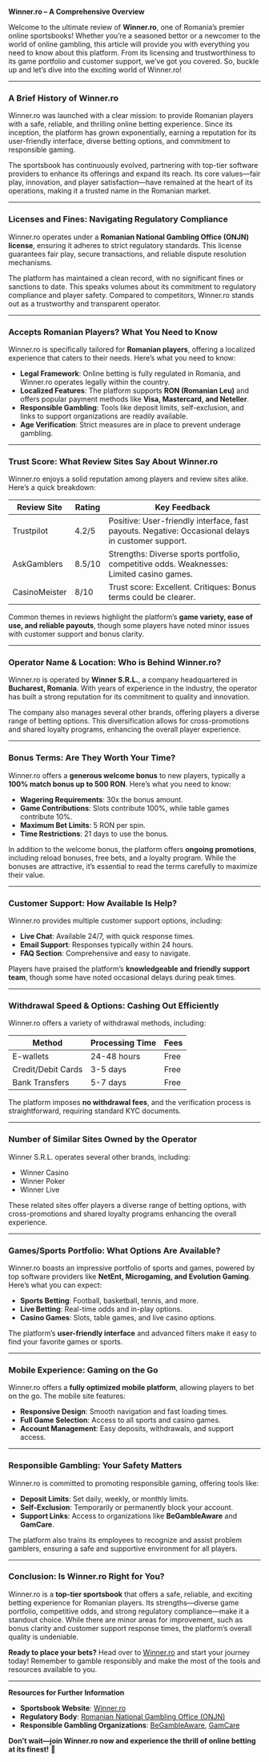 **Winner.ro – A Comprehensive Overview**  

Welcome to the ultimate review of **Winner.ro**, one of Romania’s premier online sportsbooks! Whether you’re a seasoned bettor or a newcomer to the world of online gambling, this article will provide you with everything you need to know about this platform. From its licensing and trustworthiness to its game portfolio and customer support, we’ve got you covered. So, buckle up and let’s dive into the exciting world of Winner.ro!  

---

### **A Brief History of Winner.ro**  
Winner.ro was launched with a clear mission: to provide Romanian players with a safe, reliable, and thrilling online betting experience. Since its inception, the platform has grown exponentially, earning a reputation for its user-friendly interface, diverse betting options, and commitment to responsible gaming.  

The sportsbook has continuously evolved, partnering with top-tier software providers to enhance its offerings and expand its reach. Its core values—fair play, innovation, and player satisfaction—have remained at the heart of its operations, making it a trusted name in the Romanian market.  

---

### **Licenses and Fines: Navigating Regulatory Compliance**  
Winner.ro operates under a **Romanian National Gambling Office (ONJN) license**, ensuring it adheres to strict regulatory standards. This license guarantees fair play, secure transactions, and reliable dispute resolution mechanisms.  

The platform has maintained a clean record, with no significant fines or sanctions to date. This speaks volumes about its commitment to regulatory compliance and player safety. Compared to competitors, Winner.ro stands out as a trustworthy and transparent operator.  

---

### **Accepts Romanian Players? What You Need to Know**  
Winner.ro is specifically tailored for **Romanian players**, offering a localized experience that caters to their needs. Here’s what you need to know:  

- **Legal Framework**: Online betting is fully regulated in Romania, and Winner.ro operates legally within the country.  
- **Localized Features**: The platform supports **RON (Romanian Leu)** and offers popular payment methods like **Visa, Mastercard, and Neteller**.  
- **Responsible Gambling**: Tools like deposit limits, self-exclusion, and links to support organizations are readily available.  
- **Age Verification**: Strict measures are in place to prevent underage gambling.  

---

### **Trust Score: What Review Sites Say About Winner.ro**  
Winner.ro enjoys a solid reputation among players and review sites alike. Here’s a quick breakdown:  

| **Review Site** | **Rating** | **Key Feedback** |  
|------------------|------------|------------------|  
| Trustpilot       | 4.2/5      | Positive: User-friendly interface, fast payouts. Negative: Occasional delays in customer support. |  
| AskGamblers      | 8.5/10     | Strengths: Diverse sports portfolio, competitive odds. Weaknesses: Limited casino games. |  
| CasinoMeister    | 8/10       | Trust score: Excellent. Critiques: Bonus terms could be clearer. |  

Common themes in reviews highlight the platform’s **game variety, ease of use, and reliable payouts**, though some players have noted minor issues with customer support and bonus clarity.  

---

### **Operator Name & Location: Who is Behind Winner.ro?**  
Winner.ro is operated by **Winner S.R.L.**, a company headquartered in **Bucharest, Romania**. With years of experience in the industry, the operator has built a strong reputation for its commitment to quality and innovation.  

The company also manages several other brands, offering players a diverse range of betting options. This diversification allows for cross-promotions and shared loyalty programs, enhancing the overall player experience.  

---

### **Bonus Terms: Are They Worth Your Time?**  
Winner.ro offers a **generous welcome bonus** to new players, typically a **100% match bonus up to 500 RON**. Here’s what you need to know:  

- **Wagering Requirements**: 30x the bonus amount.  
- **Game Contributions**: Slots contribute 100%, while table games contribute 10%.  
- **Maximum Bet Limits**: 5 RON per spin.  
- **Time Restrictions**: 21 days to use the bonus.  

In addition to the welcome bonus, the platform offers **ongoing promotions**, including reload bonuses, free bets, and a loyalty program. While the bonuses are attractive, it’s essential to read the terms carefully to maximize their value.  

---

### **Customer Support: How Available Is Help?**  
Winner.ro provides multiple customer support options, including:  

- **Live Chat**: Available 24/7, with quick response times.  
- **Email Support**: Responses typically within 24 hours.  
- **FAQ Section**: Comprehensive and easy to navigate.  

Players have praised the platform’s **knowledgeable and friendly support team**, though some have noted occasional delays during peak times.  

---

### **Withdrawal Speed & Options: Cashing Out Efficiently**  
Winner.ro offers a variety of withdrawal methods, including:  

| **Method**       | **Processing Time** | **Fees** |  
|-------------------|---------------------|----------|  
| E-wallets         | 24-48 hours         | Free     |  
| Credit/Debit Cards| 3-5 days            | Free     |  
| Bank Transfers    | 5-7 days            | Free     |  

The platform imposes **no withdrawal fees**, and the verification process is straightforward, requiring standard KYC documents.  

---

### **Number of Similar Sites Owned by the Operator**  
Winner S.R.L. operates several other brands, including:  

- Winner Casino  
- Winner Poker  
- Winner Live  

These related sites offer players a diverse range of betting options, with cross-promotions and shared loyalty programs enhancing the overall experience.  

---

### **Games/Sports Portfolio: What Options Are Available?**  
Winner.ro boasts an impressive portfolio of sports and games, powered by top software providers like **NetEnt, Microgaming, and Evolution Gaming**. Here’s what you can expect:  

- **Sports Betting**: Football, basketball, tennis, and more.  
- **Live Betting**: Real-time odds and in-play options.  
- **Casino Games**: Slots, table games, and live casino options.  

The platform’s **user-friendly interface** and advanced filters make it easy to find your favorite games or sports.  

---

### **Mobile Experience: Gaming on the Go**  
Winner.ro offers a **fully optimized mobile platform**, allowing players to bet on the go. The mobile site features:  

- **Responsive Design**: Smooth navigation and fast loading times.  
- **Full Game Selection**: Access to all sports and casino games.  
- **Account Management**: Easy deposits, withdrawals, and support access.  

---

### **Responsible Gambling: Your Safety Matters**  
Winner.ro is committed to promoting responsible gaming, offering tools like:  

- **Deposit Limits**: Set daily, weekly, or monthly limits.  
- **Self-Exclusion**: Temporarily or permanently block your account.  
- **Support Links**: Access to organizations like **BeGambleAware** and **GamCare**.  

The platform also trains its employees to recognize and assist problem gamblers, ensuring a safe and supportive environment for all players.  

---

### **Conclusion: Is Winner.ro Right for You?**  
Winner.ro is a **top-tier sportsbook** that offers a safe, reliable, and exciting betting experience for Romanian players. Its strengths—diverse game portfolio, competitive odds, and strong regulatory compliance—make it a standout choice. While there are minor areas for improvement, such as bonus clarity and customer support response times, the platform’s overall quality is undeniable.  

**Ready to place your bets?** Head over to [Winner.ro](https://www.winner.ro) and start your journey today! Remember to gamble responsibly and make the most of the tools and resources available to you.  

---

**Resources for Further Information**  
- **Sportsbook Website**: [Winner.ro](https://www.winner.ro)  
- **Regulatory Body**: [Romanian National Gambling Office (ONJN)](https://www.onjn.gov.ro)  
- **Responsible Gambling Organizations**: [BeGambleAware](https://www.begambleaware.org), [GamCare](https://www.gamcare.org.uk)  

**Don’t wait—join Winner.ro now and experience the thrill of online betting at its finest!** 🚀